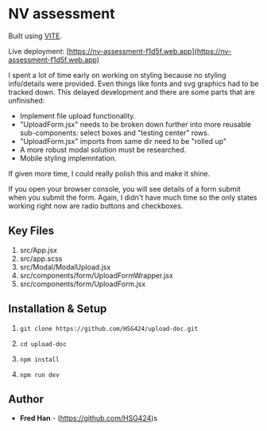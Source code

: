 # NV assessment

Built using [VITE](https://vitejs.dev/guide/).

Live deployment: [https://nv-assessment-f1d5f.web.app](https://nv-assessment-f1d5f.web.app)

I spent a lot of time early on working on styling because no styling info/details were provided. Even things like fonts and svg graphics had to be tracked down. This delayed development and there are some parts that are unfinished:

- Implement file upload functionality.
- "UploadForm.jsx" needs to be broken down further into more reusable sub-components: select boxes and "testing center" rows.
- "UploadForm.jsx" imports from same dir need to be "rolled up"
- A more robust modal solution must be researched.
- Mobile styling implemntation.

If given more time, I could really polish this and make it shine.

If you open your browser console, you will see details of a form submit when you submit the form. Again, I didn't have much time so the only states working right now are radio buttons and checkboxes.

## Key Files

1. src/App.jsx
2. src/app.scss
3. src/Modal/ModalUpload.jsx
4. src/components/form/UploadFormWrapper.jsx
5. src/components/form/UploadForm.jsx

## Installation & Setup

1. `git clone https://github.com/HSG424/upload-doc.git`

2. `cd upload-doc`

3. `npm install`

4. `npm run dev`

## Author

- **Fred Han** - (https://github.com/HSG424)s
